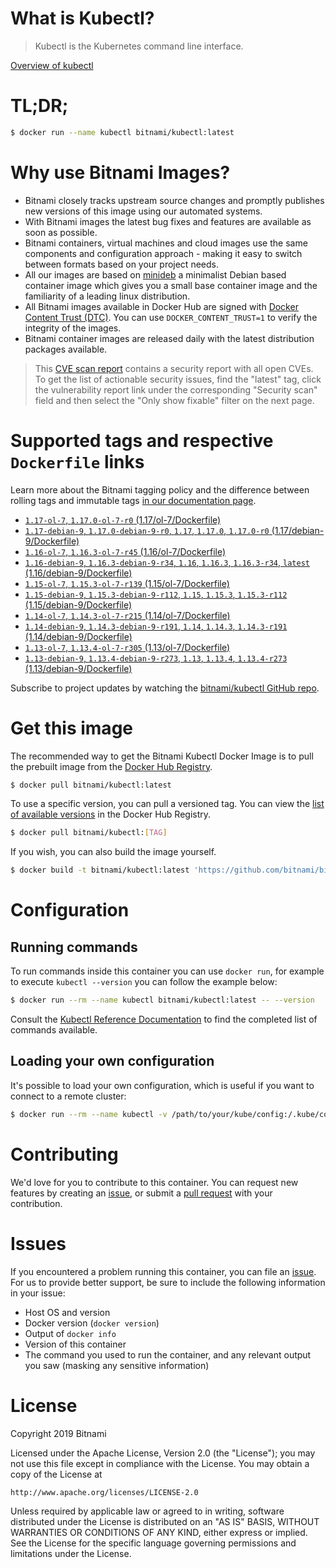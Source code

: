 
# What is Kubectl?

> Kubectl is the Kubernetes command line interface.

[Overview of kubectl](https://kubernetes.io/docs/reference/kubectl/overview/)

# TL;DR;

```bash
$ docker run --name kubectl bitnami/kubectl:latest
```

# Why use Bitnami Images?

* Bitnami closely tracks upstream source changes and promptly publishes new versions of this image using our automated systems.
* With Bitnami images the latest bug fixes and features are available as soon as possible.
* Bitnami containers, virtual machines and cloud images use the same components and configuration approach - making it easy to switch between formats based on your project needs.
* All our images are based on [minideb](https://github.com/bitnami/minideb) a minimalist Debian based container image which gives you a small base container image and the familiarity of a leading linux distribution.
* All Bitnami images available in Docker Hub are signed with [Docker Content Trust (DTC)](https://docs.docker.com/engine/security/trust/content_trust/). You can use `DOCKER_CONTENT_TRUST=1` to verify the integrity of the images.
* Bitnami container images are released daily with the latest distribution packages available.


> This [CVE scan report](https://quay.io/repository/bitnami/kubectl?tab=tags) contains a security report with all open CVEs. To get the list of actionable security issues, find the "latest" tag, click the vulnerability report link under the corresponding "Security scan" field and then select the "Only show fixable" filter on the next page.

# Supported tags and respective `Dockerfile` links

Learn more about the Bitnami tagging policy and the difference between rolling tags and immutable tags [in our documentation page](https://docs.bitnami.com/containers/how-to/understand-rolling-tags-containers/).


* [`1.17-ol-7`, `1.17.0-ol-7-r0` (1.17/ol-7/Dockerfile)](https://github.com/bitnami/bitnami-docker-kubectl/blob/1.17.0-ol-7-r0/1.17/ol-7/Dockerfile)
* [`1.17-debian-9`, `1.17.0-debian-9-r0`, `1.17`, `1.17.0`, `1.17.0-r0` (1.17/debian-9/Dockerfile)](https://github.com/bitnami/bitnami-docker-kubectl/blob/1.17.0-debian-9-r0/1.17/debian-9/Dockerfile)
* [`1.16-ol-7`, `1.16.3-ol-7-r45` (1.16/ol-7/Dockerfile)](https://github.com/bitnami/bitnami-docker-kubectl/blob/1.16.3-ol-7-r45/1.16/ol-7/Dockerfile)
* [`1.16-debian-9`, `1.16.3-debian-9-r34`, `1.16`, `1.16.3`, `1.16.3-r34`, `latest` (1.16/debian-9/Dockerfile)](https://github.com/bitnami/bitnami-docker-kubectl/blob/1.16.3-debian-9-r34/1.16/debian-9/Dockerfile)
* [`1.15-ol-7`, `1.15.3-ol-7-r139` (1.15/ol-7/Dockerfile)](https://github.com/bitnami/bitnami-docker-kubectl/blob/1.15.3-ol-7-r139/1.15/ol-7/Dockerfile)
* [`1.15-debian-9`, `1.15.3-debian-9-r112`, `1.15`, `1.15.3`, `1.15.3-r112` (1.15/debian-9/Dockerfile)](https://github.com/bitnami/bitnami-docker-kubectl/blob/1.15.3-debian-9-r112/1.15/debian-9/Dockerfile)
* [`1.14-ol-7`, `1.14.3-ol-7-r215` (1.14/ol-7/Dockerfile)](https://github.com/bitnami/bitnami-docker-kubectl/blob/1.14.3-ol-7-r215/1.14/ol-7/Dockerfile)
* [`1.14-debian-9`, `1.14.3-debian-9-r191`, `1.14`, `1.14.3`, `1.14.3-r191` (1.14/debian-9/Dockerfile)](https://github.com/bitnami/bitnami-docker-kubectl/blob/1.14.3-debian-9-r191/1.14/debian-9/Dockerfile)
* [`1.13-ol-7`, `1.13.4-ol-7-r305` (1.13/ol-7/Dockerfile)](https://github.com/bitnami/bitnami-docker-kubectl/blob/1.13.4-ol-7-r305/1.13/ol-7/Dockerfile)
* [`1.13-debian-9`, `1.13.4-debian-9-r273`, `1.13`, `1.13.4`, `1.13.4-r273` (1.13/debian-9/Dockerfile)](https://github.com/bitnami/bitnami-docker-kubectl/blob/1.13.4-debian-9-r273/1.13/debian-9/Dockerfile)

Subscribe to project updates by watching the [bitnami/kubectl GitHub repo](https://github.com/bitnami/bitnami-docker-kubectl).

# Get this image

The recommended way to get the Bitnami Kubectl Docker Image is to pull the prebuilt image from the [Docker Hub Registry](https://hub.docker.com/r/bitnami/kubectl).

```bash
$ docker pull bitnami/kubectl:latest
```

To use a specific version, you can pull a versioned tag. You can view the [list of available versions](https://hub.docker.com/r/bitnami/kubectl/tags/) in the Docker Hub Registry.

```bash
$ docker pull bitnami/kubectl:[TAG]
```

If you wish, you can also build the image yourself.

```bash
$ docker build -t bitnami/kubectl:latest 'https://github.com/bitnami/bitnami-docker-kubectl.git#master:1.16/debian-9'
```

# Configuration

## Running commands

To run commands inside this container you can use `docker run`, for example to execute `kubectl --version` you can follow the example below:

```bash
$ docker run --rm --name kubectl bitnami/kubectl:latest -- --version
```

Consult the [Kubectl Reference Documentation](https://kubernetes.io/docs/reference/generated/kubectl/kubectl-commands) to find the completed list of commands available.

## Loading your own configuration

It's possible to load your own configuration, which is useful if you want to connect to a remote cluster:

```bash
$ docker run --rm --name kubectl -v /path/to/your/kube/config:/.kube/config bitnami/kubectl:latest
```

# Contributing

We'd love for you to contribute to this container. You can request new features by creating an [issue](https://github.com/bitnami/bitnami-docker-kubectl/issues), or submit a [pull request](https://github.com/bitnami/bitnami-docker-kubectl/pulls) with your contribution.

# Issues

If you encountered a problem running this container, you can file an [issue](https://github.com/bitnami/bitnami-docker-kubectl/issues). For us to provide better support, be sure to include the following information in your issue:

- Host OS and version
- Docker version (`docker version`)
- Output of `docker info`
- Version of this container
- The command you used to run the container, and any relevant output you saw (masking any sensitive information)

# License

Copyright 2019 Bitnami

Licensed under the Apache License, Version 2.0 (the "License");
you may not use this file except in compliance with the License.
You may obtain a copy of the License at

    http://www.apache.org/licenses/LICENSE-2.0

Unless required by applicable law or agreed to in writing, software
distributed under the License is distributed on an "AS IS" BASIS,
WITHOUT WARRANTIES OR CONDITIONS OF ANY KIND, either express or implied.
See the License for the specific language governing permissions and
limitations under the License.
